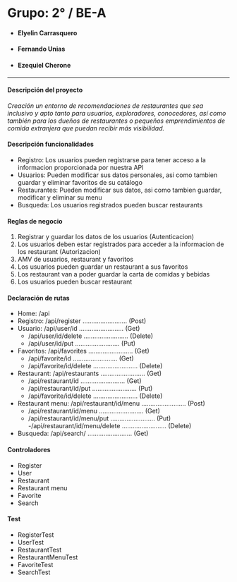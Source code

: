 # Grupo:   2°  /   BE-A

* ####  Elyelin Carrasquero
* ####  Fernando Unias
* ####  Ezequiel Cherone
 
---

#### Descripción del proyecto
 *Creación un entorno de recomendaciones de restaurantes que sea inclusivo y apto tanto para usuarios, exploradores, conocedores, así como también para los dueños de restaurantes o pequeños emprendimientos de comida extranjera que puedan recibir más visibilidad.*
 
#### Descripción funcionalidades
- Registro: Los usuarios pueden registrarse para tener acceso a la informacion proporcionada por nuestra API
- Usuarios: Pueden modificar sus datos personales, asi como tambien guardar y eliminar favoritos de su catálogo
- Restaurantes: Pueden modificar sus datos, asi como tambien guardar, modificar y eliminar su menu
- Busqueda: Los usuarios registrados pueden buscar restaurants


#### Reglas de negocio
1. Registrar y guardar los datos de los usuarios  (Autenticacion)
2. Los usuarios deben estar registrados para acceder a la informacion de los restaurant (Autorizacion)
3. AMV de usuarios, restaurant y favoritos
4. Los usuarios pueden guardar un restaurant a sus favoritos
5. Los restaurant van a poder guardar la carta de comidas y bebidas
6. Los usuarios pueden buscar restaurant 


#### Declaración de rutas
- Home: /api
- Registro: /api/register  .........................  (Post)
- Usuario: /api/user/id  .........................  (Get)
    - /api/user/id/delete  .........................  (Delete)
    - /api/user/id/put  .........................  (Put)
- Favoritos: /api/favorites  .........................  (Get)
    - /api/favorite/id  .........................  (Get)
    - /api/favorite/id/delete  .........................  (Delete)
- Restaurant: /api/restaurants  .........................  (Get)
    - /api/restaurant/id  .........................  (Get)
    - /api/restaurant/id/put  .........................  (Put)
    - /api/favorite/id/delete  .........................  (Delete) 
- Restaurant menu: /api/restaurant/id/menu  .........................  (Post)
    - /api/restaurant/id/menu  .........................  (Get)
    - /api/restaurant/id/menu/put  .........................  (Put)
    -/api/restaurant/id/menu/delete   .........................  (Delete)
- Busqueda: /api/search/  .........................  (Get)


#### Controladores 
- Register
- User
- Restaurant
- Restaurant menu
- Favorite
- Search

#### Test
- RegisterTest
- UserTest
- RestaurantTest
- RestaurantMenuTest
- FavoriteTest
- SearchTest